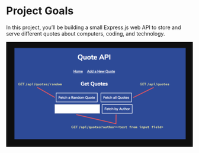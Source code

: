 # Project Goals
In this project, you’ll be building a small Express.js web API to store and serve different quotes about computers, coding, and technology.

![Quote API](/Full%20Stack/Back%20End%20Development/Back-end%20with%20Express.js/Quote%20API%20(Express%20Routing)/quote_api.png)